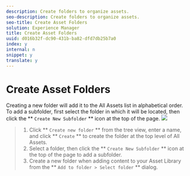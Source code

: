 ```yaml
---
description: Create folders to organize assets.
seo-description: Create folders to organize assets.
seo-title: Create Asset Folders
solution: Experience Manager
title: Create Asset Folders
uuid: d016b32f-dc90-431b-ba82-dfd7db25b7a0
index: y
internal: n
snippet: y
translate: y
---
```


# Create Asset Folders

Creating a new folder will add it to the All Assets list in alphabetical order. To add a subfolder, first select the folder in which it will be located, then click the ** `Create New Subfolder` ** icon at the top of the page.
![](http://350.df9.mwp.accessdomain.com/wp-content/uploads/2015/09/LibraryNewFolder-1024x338.png)
>1. Click ** `Create new folder` ** from the tree view, enter a name, and click ** `Create` ** to create the folder at the top level of All Assets.
>1. Select a folder, then click the ** `Create New Subfolder` ** icon at the top of the page to add a subfolder.
>1. Create a new folder when adding content to your Asset Library from the ** `Add to folder > Select folder` ** dialog.
